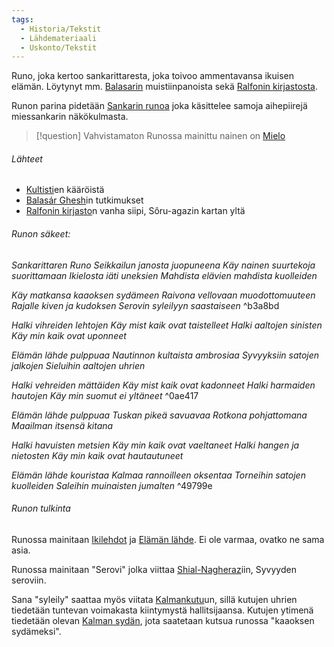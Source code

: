 ```yaml
---
tags:
  - Historia/Tekstit
  - Lähdemateriaali
  - Uskonto/Tekstit
---
```

Runo, joka kertoo sankarittaresta, joka toivoo ammentavansa ikuisen elämän. Löytynyt mm. [Balasarin](Balasár%20Ghesh.md) muistiinpanoista sekä [Ralfonin kirjastosta](Ralfonin%20kirjasto.md).

Runon parina pidetään [Sankarin runoa](Sankarin%20runo.md) joka käsittelee samoja aihepiirejä miessankarin näkökulmasta.

>[!question] Vahvistamaton 
>Runossa mainittu nainen on [Mielo](Mielo.md)

###### Lähteet
- [Kultisti](Shial-Nagherazin%20Kultistit.md)en kääröistä
- [Balasár Ghesh](Balasár%20Ghesh.md)in tutkimukset
- [Ralfonin kirjasto](Ralfonin%20kirjasto.md)n vanha siipi, Sôru-agazin kartan yltä

###### Runon säkeet:

*Sankarittaren Runo
Seikkailun janosta juopuneena 
Käy nainen suurtekoja suorittamaan
Ikielosta iäti uneksien
Mahdista elävien mahdista kuolleiden*

*Käy matkansa kaaoksen sydämeen 
Raivona vellovaan muodottomuuteen 
Rajalle kiven ja kudoksen 
Serovin syleilyyn saastaiseen*  ^b3a8bd

*Halki vihreiden lehtojen 
Käy mist kaik ovat taistelleet 
Halki aaltojen sinisten 
Käy min kaik ovat uponneet* 

*Elämän lähde pulppuaa 
Nautinnon kultaista ambrosiaa 
Syvyyksiin satojen jalkojen 
Sieluihin aaltojen uhrien* 

*Halki vehreiden mättäiden 
Käy mist kaik ovat kadonneet 
Halki harmaiden hautojen 
Käy min suomut ei yltäneet*  ^0ae417

*Elämän lähde pulppuaa 
Tuskan pikeä savuavaa 
Rotkona pohjattomana 
Maailman itsensä kitana* 

*Halki havuisten metsien 
Käy min kaik ovat vaeltaneet 
Halki hangen ja nietosten 
Käy min kaik ovat hautautuneet* 

*Elämän lähde kouristaa 
Kalmaa rannoilleen oksentaa 
Torneihin satojen kuolleiden 
Saleihin muinaisten jumalten* ^49799e

###### Runon tulkinta

Runossa mainitaan [Ikilehdot](Ikilehdot.md) ja [Elämän lähde](Elämän%20lähde.md). Ei ole varmaa, ovatko ne sama asia.

Runossa mainitaan "Serovi" jolka viittaa [Shial-Nagheraz](Shial-Nagheraz.md)iin, Syvyyden seroviin. 

Sana "syleily" saattaa myös viitata [Kalmankutu](Kalmankutu.md)un, sillä kutujen uhrien tiedetään tuntevan voimakasta kiintymystä hallitsijaansa. Kutujen ytimenä tiedetään olevan [Kalman sydän](Kalman%20sydän), jota saatetaan kutsua runossa "kaaoksen sydämeksi".